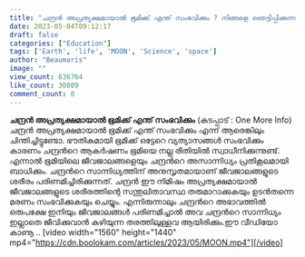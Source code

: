 ```yaml
---
title: "ചന്ദ്രൻ അപ്രത്യക്ഷമായാൽ ഭൂമിക്ക് എന്ത് സംഭവിക്കും ? നിങ്ങളെ ഞെട്ടിപ്പിക്കുന്ന ശാസ്ത്രസത്യങ്ങൾ"
date: 2023-05-04T09:12:17
draft: false
categories: ["Education"]
tags: ['Earth', 'life', 'MOON', 'Science', 'space']
author: "Beaumaris"
image: ""
view_count: 636764
like_count: 30809
comment_count: 0
---
```


**ചന്ദ്രൻ അപ്രത്യക്ഷമായാൽ ഭൂമിക്ക് എന്ത് സംഭവിക്കും** (കടപ്പാട് : One More Info) ചന്ദ്രൻ അപ്രത്യക്ഷമായാൽ ഭൂമിക്ക് എന്ത് സംഭവിക്കും എന്ന് ആരെങ്കിലും ചിന്തിച്ചിട്ടുണ്ടോ. ഭൗതികമായി ഭൂമിക്ക് ഒട്ടേറെ വ്യത്യാസങ്ങൾ സംഭവിക്കും കാരണം ചന്ദ്രൻറെ ആകർഷണം ഭൂമിയെ നല്ല രീതിയിൽ സ്വാധീനിക്കുന്നുണ്ട്. എന്നാൽ ഭൂമിയിലെ ജീവജാലങ്ങളെയും ചന്ദ്രൻറെ അസാന്നിധ്യം പ്രതികൂലമായി ബാധിക്കും. ചന്ദ്രൻറെ സാന്നിധ്യത്തിന് അനുസൃതമായാണ് ജീവജാലങ്ങളുടെ ശരീരം പരിണമിച്ചിരിക്കുന്നത്. ചന്ദ്രൻ ഈ നിമിഷം അപ്രത്യക്ഷമായാൽ ജീവജാലങ്ങളുടെ ശരീരത്തിന്റെ സന്തുലിതാവസ്ഥ തരുമാറാക്കുകയും ഉടൻതന്നെ മരണം സംഭവിക്കുകയും ചെയ്യും. എന്നിരുന്നാലും ചന്ദ്രൻറെ അഭാവത്തിൽ ഒരുപക്ഷേ ഇനിയും ജീവജാലങ്ങൾ പരിണമിച്ചാൽ അവ ചന്ദ്രൻറെ സാന്നിധ്യം ഇല്ലാതെ ജീവിക്കുവാൻ കഴിയുന്ന തരത്തിലുള്ളവ ആയിരിക്കും.ഈ വീഡിയോ കാണൂ .. [video width="1560" height="1440" mp4="https://cdn.boolokam.com/articles/2023/05/MOON.mp4"][/video]
